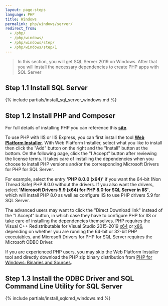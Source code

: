 ```yaml
---
layout: page-steps
language: PHP
title: Windows
permalink: php/windows/server/
redirect_from:
  - /php/
  - /php/windows/
  - /php/windows/step/
  - /php/windows/step/1
---
```


> In this section, you will get SQL Server 2019 on Windows. After that you will install the necessary dependencies to create PHP apps with SQL Server

## Step 1.1 Install SQL Server

{% include partials/install_sql_server_windows.md %}

## Step 1.2 Install PHP and Composer

For full details of installing PHP you can reference this [**site**](https://www.php.net/manual/en/install.windows.php).

To use PHP with IIS or IIS Express, you can first install the tool [**Web Platform Installer**](https://www.microsoft.com/web/downloads/platform.aspx). With Web Platform Installer, select what you like to install then click the "Add" button on the right and the "Install" button at the bottom. On the following page, click the "I Accept" button after reviewing the license terms. It takes care of installing the dependencies when you choose to install PHP versions and/or the corresponding Microsoft Drivers for PHP for SQL Server.

For example, select the entry **'PHP 8.0.0 (x64)'** if you want the 64-bit (Non Thread Safe) PHP 8.0.0 without the drivers. If you also want the drivers, select **'Microsoft Drivers 5.9 (x64) for PHP 8.0 for SQL Server in IIS'**, which will install PHP 8.0 as well as configure IIS to use PHP drivers 5.9 for SQL Server. 

The advanced users may want to click the "Direct Download link" instead of the "I Accept" button, in which case they have to configure PHP for IIS or take care of installing the dependencies themselves. PHP requires the Visual C++ Redistributable for Visual Studio 2015-2019 [x64](https://aka.ms/vs/16/release/VC_redist.x64.exe) or [x86](https://aka.ms/vs/16/release/VC_redist.x86.exe), depending on whether you are running the 64-bit or 32-bit PHP executables, and Microsoft Drivers for PHP for SQL Server requires the Microsoft ODBC Driver.

If you are experienced PHP users, you may skip the Web Platform Installer tool and directly download the PHP zip binary distribution from [PHP for Windows: Binaries and Sources](https://windows.php.net/download/).

## Step 1.3 Install the ODBC Driver and SQL Command Line Utility for SQL Server

{% include partials/install_sqlcmd_windows.md %}

